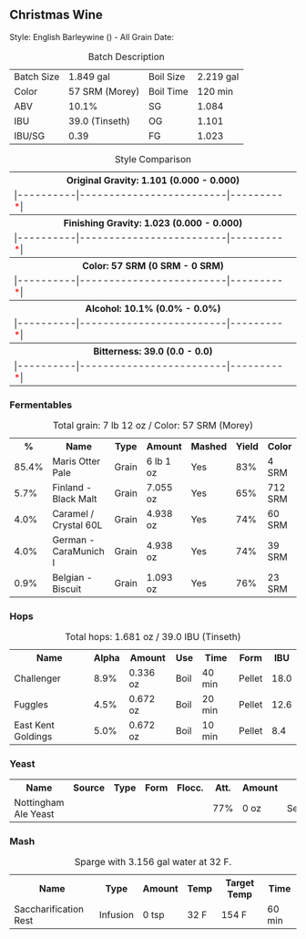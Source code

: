 <div class="recipe">

<div class="general">

<div id="headerdiv">

## Christmas Wine

<tbody>

<tr>

<td class="label">Style:</td>

<td class="value">English Barleywine () - All Grain</td>

</tr>

<tr>

<td class="label">Date:</td>

<td class="value"></td>

</tr>

</tbody>

</table>

</div>

<div class="batch">

<table id="title"><caption>Batch Description</caption>

<tbody>

<tr>

<td class="left">Batch Size</td>

<td class="valuel">1.849 gal</td>

<td class="right">Boil Size</td>

<td class="valuer">2.219 gal</td>

</tr>

<tr>

<td class="left">Color</td>

<td class="valuel">57 SRM (Morey)</td>

<td class="right">Boil Time</td>

<td class="valuer">120 min</td>

</tr>

<tr>

<td class="left">ABV</td>

<td class="valuel">10.1%</td>

<td class="right">SG</td>

<td class="valuer">1.084</td>

</tr>

<tr>

<td class="left">IBU</td>

<td class="valuel">39.0 (Tinseth)</td>

<td class="right">OG</td>

<td class="valuer">1.101</td>

</tr>

<tr>

<td class="left">IBU/SG</td>

<td class="valuel">0.39</td>

<td class="right">FG</td>

<td class="valuer">1.023</td>

</tr>

</tbody>

</table>

</div>

<div class="batch">

<table id="stylecmp"><caption>Style Comparison</caption>

<tbody>

<tr>

<th>Original Gravity: 1.101 (0.000 - 0.000)</th>

</tr>

<tr>

<td>|----------|-------------------------|---------<font color="red">*</font>|</td>

</tr>

<tr>

<th>Finishing Gravity: 1.023 (0.000 - 0.000)</th>

</tr>

<tr>

<td>|----------|-------------------------|---------<font color="red">*</font>|</td>

</tr>

<tr>

<th>Color: 57 SRM (0 SRM - 0 SRM)</th>

</tr>

<tr>

<td>|----------|-------------------------|---------<font color="red">*</font>|</td>

</tr>

<tr>

<th>Alcohol: 10.1% (0.0% - 0.0%)</th>

</tr>

<tr>

<td>|----------|-------------------------|---------<font color="red">*</font>|</td>

</tr>

<tr>

<th>Bitterness: 39.0 (0.0 - 0.0)</th>

</tr>

<tr>

<td>|----------|-------------------------|---------<font color="red">*</font>|</td>

</tr>

</tbody>

</table>

</div>

</div>

### Fermentables

<table id="fermentables"><caption>Total grain: 7 lb 12 oz / Color: 57 SRM (Morey)</caption>

<tbody>

<tr>

<th>%</th>

<th>Name</th>

<th>Type</th>

<th>Amount</th>

<th>Mashed</th>

<th>Yield</th>

<th>Color</th>

</tr>

<tr>

<td>85.4%</td>

<td>Maris Otter Pale</td>

<td>Grain</td>

<td>6 lb 1 oz</td>

<td>Yes</td>

<td>83%</td>

<td>4 SRM</td>

</tr>

<tr>

<td>5.7%</td>

<td>Finland - Black Malt</td>

<td>Grain</td>

<td>7.055 oz</td>

<td>Yes</td>

<td>65%</td>

<td>712 SRM</td>

</tr>

<tr>

<td>4.0%</td>

<td>Caramel / Crystal 60L</td>

<td>Grain</td>

<td>4.938 oz</td>

<td>Yes</td>

<td>74%</td>

<td>60 SRM</td>

</tr>

<tr>

<td>4.0%</td>

<td>German - CaraMunich I</td>

<td>Grain</td>

<td>4.938 oz</td>

<td>Yes</td>

<td>74%</td>

<td>39 SRM</td>

</tr>

<tr>

<td>0.9%</td>

<td>Belgian - Biscuit</td>

<td>Grain</td>

<td>1.093 oz</td>

<td>Yes</td>

<td>76%</td>

<td>23 SRM</td>

</tr>

</tbody>

</table>

### Hops

<table id="hops"><caption>Total hops: 1.681 oz / 39.0 IBU (Tinseth)</caption>

<tbody>

<tr>

<th>Name</th>

<th>Alpha</th>

<th>Amount</th>

<th>Use</th>

<th>Time</th>

<th>Form</th>

<th>IBU</th>

</tr>

<tr>

<td>Challenger</td>

<td>8.9%</td>

<td>0.336 oz</td>

<td>Boil</td>

<td>40 min</td>

<td>Pellet</td>

<td>18.0</td>

</tr>

<tr>

<td>Fuggles</td>

<td>4.5%</td>

<td>0.672 oz</td>

<td>Boil</td>

<td>20 min</td>

<td>Pellet</td>

<td>12.6</td>

</tr>

<tr>

<td>East Kent Goldings</td>

<td>5.0%</td>

<td>0.672 oz</td>

<td>Boil</td>

<td>10 min</td>

<td>Pellet</td>

<td>8.4</td>

</tr>

</tbody>

</table>

### Yeast

<table id="yeast">

<tbody>

<tr>

<th>Name</th>

<th>Source</th>

<th>Type</th>

<th>Form</th>

<th>Flocc.</th>

<th>Att.</th>

<th>Amount</th>

<th>Stage</th>

</tr>

<tr>

<td>Nottingham Ale Yeast</td>

<td></td>

<td></td>

<td></td>

<td></td>

<td>77%</td>

<td>0 oz</td>

<td>Secondary</td>

</tr>

</tbody>

</table>

### Mash

<table id="mash"><caption>Sparge with 3.156 gal water at 32 F.</caption>

<tbody>

<tr>

<th>Name</th>

<th>Type</th>

<th>Amount</th>

<th>Temp</th>

<th>Target Temp</th>

<th>Time</th>

</tr>

<tr>

<td>Saccharification Rest</td>

<td>Infusion</td>

<td>0 tsp</td>

<td>32 F</td>

<td>154 F</td>

<td>60 min</td>

</tr>

</tbody>

</table>

</div>